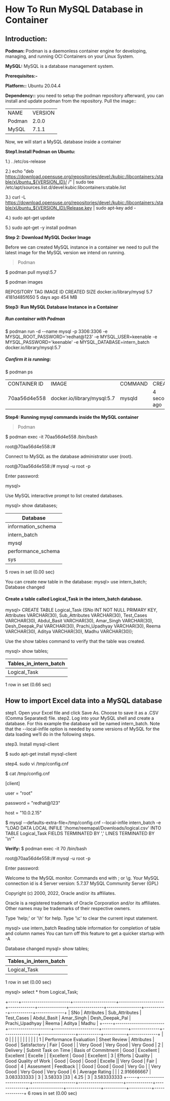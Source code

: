 # How To Run MySQL Database in Container

## Introduction:

**Podman:**  Podman is a daemonless container engine for developing, managing, and running OCI Containers on your Linux System.

**MySQL:**  MySQL is a database management system.

**Prerequisites:-**

**Platform::** Ubuntu 20.04.4

**Dependency::** you need to setup the podman repository afterward, you can install and update podman from the repository.
Pull the image:: 

|||
|-|-|
|NAME| VERSION|
|Podman| 2.0.0|
|MySQL|7.1.1|


Now, we will start a MySQL database inside a container

**Step1.Install Podman on Ubuntu:**

1.)  . /etc/os-release

2.)  echo "deb https://download.opensuse.org/repositories/devel:/kubic:/libcontainers:/stable/xUbuntu_${VERSION_ID}/ /" | sudo tee /etc/apt/sources.list.d/devel:kubic:libcontainers:stable.list

3.)  curl -L https://download.opensuse.org/repositories/devel:/kubic:/libcontainers:/stable/xUbuntu_${VERSION_ID}/Release.key | sudo apt-key add -

4.)  sudo apt-get update 

5.)  sudo apt-get -y install podman

**Step 2: Download MySQL Docker Image** 

Before we can created MySQL instance in a container we need to pull the latest image for the MySQL version we intend on running.

> Podman

$ podman pull mysql:5.7

$ podman images 

REPOSITORY               TAG         IMAGE ID      CREATED     SIZE
docker.io/library/mysql  5.7         4181d485f650  5 days ago  454 MB


**Step3: Run MySQL Database Instance in a Container**

##### Run container with Podman

$ podman run -d --name mysql -p 3306:3306  -e MYSQL_ROOT_PASSWORD='redhat@123' -e MYSQL_USER=keenable -e MYSQL_PASSWORD='keenable' -e MYSQL_DATABASE=intern_batch docker.io/library/mysql:5.7

##### Confirm it is running:

$ podman ps

|||||||
|-|-|-|-|-|-|
|CONTAINER ID | IMAGE                       | COMMAND |     CREATED      |  STATUS          |  PORTS                 | NAMES |
|70aa56d4e558 | docker.io/library/mysql:5.7 | mysqld  |    4 seconds ago | Up 3 seconds ago | 0.0.0.0:3306->3306/tcp | mysql  |

**Step4: Running mysql commands inside the MySQL container** 

> Podman

$ podman exec -it 70aa56d4e558 /bin/bash

root@70aa56d4e558:/# 

Connect to MySQL as the database administrator user (root).

root@70aa56d4e558:/# mysql -u root -p 

Enter password: 

mysql>

Use MySQL interactive prompt to list created databases.

mysql> show databases;

| Database           |
|------------------- |
| information_schema |
| intern_batch       |
| mysql              |
| performance_schema |
| sys                |

5 rows in set (0.00 sec)


You can create new table in the database:
mysql> use intern_batch;
Database changed


#### Create a table called Logical_Task in the intern_batch database. 

mysql> CREATE TABLE Logical_Task (SNo INT NOT NULL PRIMARY KEY, Attributes VARCHAR(30), Sub_Attributes VARCHAR(30), Test_Cases VARCHAR(30), Abdul_Basit VARCHAR(30), Amar_Singh VARCHAR(30),  Desh_Deepak_Pal VARCHAR(30),  Prachi_Upadhyay VARCHAR(30), Reema VARCHAR(30), Aditya VARCHAR(30), Madhu  VARCHAR(30));


Use the show tables command to verify that the table was created. 

mysql> show tables;

| Tables_in_intern_batch |
| ---------------------- |
| Logical_Task           |

1 row in set (0.66 sec)


## How to import Excel data into a MySQL database

step1. Open your Excel file and click Save As. Choose to save it as a .CSV (Comma Separated) file. 
step2. Log into your MySQL shell and create a database. For this example the database will be named intern_batch. Note that the --local-infile option is needed by some versions of MySQL for the data loading we’ll do in the following steps.

step3. Install mysql-client

$ sudo apt-get install mysql-client

step4. sudo vi /tmp/config.cnf

$ cat /tmp/config.cnf

[client]

user = "root"

password = "redhat@123"

host = "10.0.2.15"

$ mysql --defaults-extra-file=/tmp/config.cnf --local-infile intern_batch -e "LOAD DATA LOCAL INFILE '/home/reemapal/Downloads/logical.csv'  INTO TABLE Logical_Task FIELDS TERMINATED BY ',' LINES TERMINATED BY '\n'"

**Verify:**
$ podman exec -it 70 /bin/bash

root@70aa56d4e558:/# mysql -u root -p

Enter password: 

Welcome to the MySQL monitor.  Commands end with ; or \g.
Your MySQL connection id is 4
Server version: 5.7.37 MySQL Community Server (GPL)

Copyright (c) 2000, 2022, Oracle and/or its affiliates.

Oracle is a registered trademark of Oracle Corporation and/or its
affiliates. Other names may be trademarks of their respective
owners.

Type 'help;' or '\h' for help. Type '\c' to clear the current input statement.

mysql> use intern_batch
Reading table information for completion of table and column names
You can turn off this feature to get a quicker startup with -A

Database changed
mysql> show tables;

| Tables_in_intern_batch |
|------------------------|
| Logical_Task           |

1 row in set (0.00 sec)

mysql> select * from Logical_Task;

+-----+------------------------+---------------------+----------------------+-------------+--------------+-----------------+-----------------+-----------+-----------+--------------+
| SNo | Attributes             | Sub_Attributes      | Test_Cases           | Abdul_Basit | Amar_Singh   | Desh_Deepak_Pal | Prachi_Upadhyay | Reema     | Aditya    | Madhu        |
+-----+------------------------+---------------------+----------------------+-------------+--------------+-----------------+-----------------+-----------+-----------+--------------+
|   0 |                        |                     |                      |             |              |                 |                    |        |           | 
|   1 | Performance Evaluation | Sheet Review        | Attributes           | Good        | Satisfactory | Fair            | Good      |     | Very Good | Very Good | Very Good
|   2 | Delivery               | Submit Task on Time | Basis of Commitment  | Good        | Excellent    | Excellent       | Excelle   |     | Excellent | Good      | Excellent
|   3 | Efforts                | Quality             | Good Quality of Work | Good        | Good         | Good            | Excelle        || Very Good | Fair      | Good
|   4 | Assesment              | Feedback            |                      | Good        | Good         | Good            | Very Go   |     | Very Good | Very Good | Very Good
|   6 | Average Rating         |                     |                      | 2.916666667 | 3.083333333  | 3               | 3.58333 |33     | 4.25      | 3         | 3.583333333
+-----+------------------------+---------------------+----------------------+-------------+--------------+-----------------+-----------------+-----------+-----------+--------------+
6 rows in set (0.00 sec)
